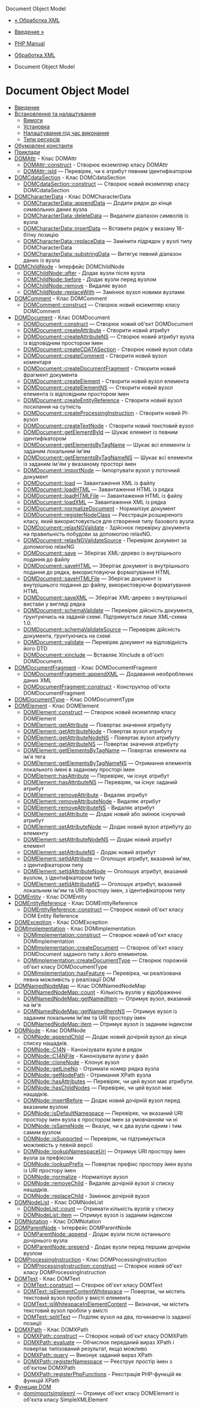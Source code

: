 Document Object Model

-   [« Обработка XML](refs.xml.md)
    
-   [Введение »](intro.dom.md)
    
-   [PHP Manual](index.md)
    
-   [Обработка XML](refs.xml.md)
    
-   Document Object Model
    

# Document Object Model

-   [Введение](intro.dom.md)
-   [Встановлення та налаштування](dom.setup.md)
    -   [Вимоги](dom.requirements.md)
    -   [Установка](dom.installation.md)
    -   [Налаштування під час виконання](dom.configuration.md)
    -   [Типи ресурсів](dom.resources.md)
-   [Обумовлені константи](dom.constants.md)
-   [Приклади](dom.examples.md)
-   [DOMAttr](class.domattr.md) - Клас DOMAttr
    -   [DOMAttr::construct](domattr.construct.md) - Створює екземпляр класу DOMAttr
    -   [DOMAttr::isId](domattr.isid.md) — Перевіряє, чи є атрибут певним ідентифікатором
-   [DOMCdataSection](class.domcdatasection.md) - Клас DOMCdataSection
    -   [DOMCdataSection::construct](domcdatasection.construct.md) — Створює новий екземпляр класу DOMCdataSection
-   [DOMCharacterData](class.domcharacterdata.md) - Клас DOMCharacterData
    -   [DOMCharacterData::appendData](domcharacterdata.appenddata.md) — Додати рядок до кінця символьних даних вузла
    -   [DOMCharacterData::deleteData](domcharacterdata.deletedata.md) — Видалити діапазон символів із вузла
    -   [DOMCharacterData::insertData](domcharacterdata.insertdata.md) — Вставити рядок у вказану 16-бітну позицію
    -   [DOMCharacterData::replaceData](domcharacterdata.replacedata.md) — Замінити підрядок у вузлі типу DOMCharacterData
    -   [DOMCharacterData::substringData](domcharacterdata.substringdata.md) — Витягує певний діапазон даних із вузла
-   [DOMChildNode](class.domchildnode.md) - Інтерфейс DOMChildNode
    -   [DOMChildNode::after](domchildnode.after.md) - Додає вузли після вузла
    -   [DOMChildNode::before](domchildnode.before.md) - Додає вузли перед вузлом
    -   [DOMChildNode::remove](domchildnode.remove.md) - Видаляє вузол
    -   [DOMChildNode::replaceWith](domchildnode.replacewith.md) — Замінює вузол новими вузлами
-   [DOMComment](class.domcomment.md) - Клас DOMComment
    -   [DOMComment::construct](domcomment.construct.md) — Створює новий екземпляр класу DOMComment
-   [DOMDocument](class.domdocument.md) - Клас DOMDocument
    -   [DOMDocument::construct](domdocument.construct.md) — Створює новий об'єкт DOMDocument
    -   [DOMDocument::createAttribute](domdocument.createattribute.md) - Створити новий атрибут
    -   [DOMDocument::createAttributeNS](domdocument.createattributens.md) — Створює новий атрибут вузла із відповідним простором імен
    -   [DOMDocument::createCDATASection](domdocument.createcdatasection.md) - Створює новий вузол cdata
    -   [DOMDocument::createComment](domdocument.createcomment.md) - Створити новий вузол коментаря
    -   [DOMDocument::createDocumentFragment](domdocument.createdocumentfragment.md) - Створити новий фрагмент документа
    -   [DOMDocument::createElement](domdocument.createelement.md) - Створити новий вузол елемента
    -   [DOMDocument::createElementNS](domdocument.createelementns.md) — Створити новий вузол елемента із відповідним простором імен
    -   [DOMDocument::createEntityReference](domdocument.createentityreference.md) - Створити новий вузол посилання на сутність
    -   [DOMDocument::createProcessingInstruction](domdocument.createprocessinginstruction.md) - Створити новий PI-вузол
    -   [DOMDocument::createTextNode](domdocument.createtextnode.md) - Створити новий текстовий вузол
    -   [DOMDocument::getElementById](domdocument.getelementbyid.md) — Шукає елемент із певним ідентифікатором
    -   [DOMDocument::getElementsByTagName](domdocument.getelementsbytagname.md) — Шукає всі елементи із заданим локальним ім'ям
    -   [DOMDocument::getElementsByTagNameNS](domdocument.getelementsbytagnamens.md) — Шукає всі елементи із заданим ім'ям у вказаному просторі імен
    -   [DOMDocument::importNode](domdocument.importnode.md) — Імпортувати вузол у поточний документ
    -   [DOMDocument::load](domdocument.load.md) — Завантаження XML із файлу
    -   [DOMDocument::loadHTML](domdocument.loadhtml.md) — Завантаження HTML із рядка
    -   [DOMDocument::loadHTMLFile](domdocument.loadhtmlfile.md) — Завантаження HTML із файлу
    -   [DOMDocument::loadXML](domdocument.loadxml.md) — Завантаження XML із рядка
    -   [DOMDocument::normalizeDocument](domdocument.normalizedocument.md) - Нормалізує документ
    -   [DOMDocument::registerNodeClass](domdocument.registernodeclass.md) — Реєстрація розширеного класу, який використовується для створення типу базового вузла
    -   [DOMDocument::relaxNGValidate](domdocument.relaxngvalidate.md) - Здійснює перевірку документа на правильність побудови за допомогою relaxNG.
    -   [DOMDocument::relaxNGValidateSource](domdocument.relaxngvalidatesource.md) - Перевіряє документ за допомогою relaxNG
    -   [DOMDocument::save](domdocument.save.md) — Зберігає XML-дерево із внутрішнього подання до файлу
    -   [DOMDocument::saveHTML](domdocument.savehtml.md) — Зберігає документ із внутрішнього подання до рядка, використовуючи форматування HTML
    -   [DOMDocument::saveHTMLFile](domdocument.savehtmlfile.md) — Зберігає документ із внутрішнього подання до файлу, використовуючи форматування HTML
    -   [DOMDocument::saveXML](domdocument.savexml.md) — Зберігає XML-дерево з внутрішньої вистави у вигляді рядка
    -   [DOMDocument::schemaValidate](domdocument.schemavalidate.md) — Перевіряє дійсність документа, ґрунтуючись на заданій схемі. Підтримується лише XML-схема 1.0.
    -   [DOMDocument::schemaValidateSource](domdocument.schemavalidatesource.md) — Перевіряє дійсність документа, ґрунтуючись на схемі
    -   [DOMDocument::validate](domdocument.validate.md) — Перевіряє документ на відповідність його DTD
    -   [DOMDocument::xinclude](domdocument.xinclude.md) — Вставляє XInclude в об'єкті DOMDocument.
-   [DOMDocumentFragment](class.domdocumentfragment.md) - Клас DOMDocumentFragment
    -   [DOMDocumentFragment::appendXML](domdocumentfragment.appendxml.md) — Додавання необроблених даних XML
    -   [DOMDocumentFragment::construct](domdocumentfragment.construct.md) - Конструктор об'єкта DOMDocumentFragment
-   [DOMDocumentType](class.domdocumenttype.md) - Клас DOMDocumentType
-   [DOMElement](class.domelement.md) - Клас DOMElement
    -   [DOMElement::construct](domelement.construct.md) — Створює новий екземпляр класу DOMElement
    -   [DOMElement::getAttribute](domelement.getattribute.md) — Повертає значення атрибуту
    -   [DOMElement::getAttributeNode](domelement.getattributenode.md) - Повертає вузол атрибуту
    -   [DOMElement::getAttributeNodeNS](domelement.getattributenodens.md) - Повертає вузол атрибуту
    -   [DOMElement::getAttributeNS](domelement.getattributens.md) — Повертає значення атрибуту
    -   [DOMElement::getElementsByTagName](domelement.getelementsbytagname.md) — Повертає елементи на ім'я тега
    -   [DOMElement::getElementsByTagNameNS](domelement.getelementsbytagnamens.md) — Отримання елементів локального імені в заданому просторі імен
    -   [DOMElement::hasAttribute](domelement.hasattribute.md) — Перевіряє, чи існує атрибут
    -   [DOMElement::hasAttributeNS](domelement.hasattributens.md) — Перевіряє, чи існує заданий атрибут
    -   [DOMElement::removeAttribute](domelement.removeattribute.md) - Видаляє атрибут
    -   [DOMElement::removeAttributeNode](domelement.removeattributenode.md) - Видаляє атрибут
    -   [DOMElement::removeAttributeNS](domelement.removeattributens.md) - Видаляє атрибут
    -   [DOMElement::setAttribute](domelement.setattribute.md) — Додає новий або змінює існуючий атрибут
    -   [DOMElement::setAttributeNode](domelement.setattributenode.md) — Додає новий вузол атрибуту до елементу
    -   [DOMElement::setAttributeNodeNS](domelement.setattributenodens.md) — Додає новий атрибут елемент
    -   [DOMElement::setAttributeNS](domelement.setattributens.md) - Додає новий атрибут
    -   [DOMElement::setIdAttribute](domelement.setidattribute.md) — Оголошує атрибут, вказаний ім'ям, з ідентифікатором типу
    -   [DOMElement::setIdAttributeNode](domelement.setidattributenode.md) — Оголошує атрибут, вказаний вузлом, з ідентифікатором типу
    -   [DOMElement::setIdAttributeNS](domelement.setidattributens.md) — Оголошує атрибут, вказаний локальним ім'ям та URI простору імен, з ідентифікатором типу
-   [DOMEntity](class.domentity.md) - Клас DOMEntity
-   [DOMEntityReference](class.domentityreference.md) - Клас DOMEntityReference
    -   [DOMEntityReference::construct](domentityreference.construct.md) — Створює новий об'єкт класу DOM Entity Reference
-   [DOMException](class.domexception.md) - Клас DOMException
-   [DOMImplementation](class.domimplementation.md) - Клас DOMImplementation
    -   [DOMImplementation::construct](domimplementation.construct.md) — Створює новий об'єкт класу DOMImplementation
    -   [DOMImplementation::createDocument](domimplementation.createdocument.md) — Створює об'єкт класу DOMDocument заданого типу з його елементом.
    -   [DOMImplementation::createDocumentType](domimplementation.createdocumenttype.md) — Створює порожній об'єкт класу DOMDocumentType
    -   [DOMImplementation::hasFeature](domimplementation.hasfeature.md) — Перевірка, чи реалізована певна можливість у реалізації DOM
-   [DOMNamedNodeMap](class.domnamednodemap.md) — Клас DOMNamedNodeMap
    -   [DOMNamedNodeMap::count](domnamednodemap.count.md) - Кількість вузлів у відображенні
    -   [DOMNamedNodeMap::getNamedItem](domnamednodemap.getnameditem.md) — Отримує вузол, вказаний на ім'я
    -   [DOMNamedNodeMap::getNamedItemNS](domnamednodemap.getnameditemns.md) — Отримує вузол із заданим локальним ім'ям та URI простору імен
    -   [DOMNamedNodeMap::item](domnamednodemap.item.md) — Отримує вузол із заданим індексом
-   [DOMNode](class.domnode.md) - Клас DOMNode
    -   [DOMNode::appendChild](domnode.appendchild.md) — Додає новий дочірній вузол до кінця списку нащадків.
    -   [DOMNode::C14N](domnode.c14n.md) - Канонізувати вузли в рядок
    -   [DOMNode::C14NFile](domnode.c14nfile.md) - Канонізувати вузли у файл
    -   [DOMNode::cloneNode](domnode.clonenode.md) - Клонує вузол
    -   [DOMNode::getLineNo](domnode.getlineno.md) - Отримати номер рядка вузла
    -   [DOMNode::getNodePath](domnode.getnodepath.md) - Отримання XPath вузла
    -   [DOMNode::hasAttributes](domnode.hasattributes.md) — Перевіряє, чи цей вузол має атрибути.
    -   [DOMNode::hasChildNodes](domnode.haschildnodes.md) — Перевіряє, чи цей вузол має нащадків.
    -   [DOMNode::insertBefore](domnode.insertbefore.md) — Додає новий дочірній вузол перед вказаним вузлом
    -   [DOMNode::isDefaultNamespace](domnode.isdefaultnamespace.md) — Перевіряє, чи вказаний URI простору імен вузла є простором імен за умовчанням чи ні
    -   [DOMNode::isSameNode](domnode.issamenode.md) — Вказує, чи є два вузли одним і тим самим вузлом
    -   [DOMNode::isSupported](domnode.issupported.md) — Перевіряє, чи підтримується можливість у певній версії
    -   [DOMNode::lookupNamespaceUri](domnode.lookupnamespaceuri.md) — Отримує URI простору імен вузла за префіксом
    -   [DOMNode::lookupPrefix](domnode.lookupprefix.md) — Повертає префікс простору імен вузла із URI простору імен
    -   [DOMNode::normalize](domnode.normalize.md) - Нормалізує вузол
    -   [DOMNode::removeChild](domnode.removechild.md) - Видаляє дочірній вузол зі списку нащадків.
    -   [DOMNode::replaceChild](domnode.replacechild.md) - Замінює дочірній вузол
-   [DOMNodeList](class.domnodelist.md) - Клас DOMNodeList
    -   [DOMNodeList::count](domnodelist.count.md) — Отримати кількість вузлів у списку
    -   [DOMNodeList::item](domnodelist.item.md) — Отримує вузол із заданим індексом
-   [DOMNotation](class.domnotation.md) - Клас DOMNotation
-   [DOMParentNode](class.domparentnode.md) - Інтерфейс DOMParentNode
    -   [DOMParentNode::append](domparentnode.append.md) - Додає вузли після останнього дочірнього вузла
    -   [DOMParentNode::prepend](domparentnode.prepend.md) - Додає вузли перед першим дочірнім вузлом
-   [DOMProcessingInstruction](class.domprocessinginstruction.md) - Клас DOMProcessingInstruction
    -   [DOMProcessingInstruction::construct](domprocessinginstruction.construct.md) — Створює новий об'єкт класу DOMProcessingInstruction
-   [DOMText](class.domtext.md) - Клас DOMText
    -   [DOMText::construct](domtext.construct.md) — Створює об'єкт класу DOMText
    -   [DOMText::isElementContentWhitespace](domtext.iselementcontentwhitespace.md) — Повертає, чи містить текстовий вузол пробіл у вмісті елемента
    -   [DOMText::isWhitespaceInElementContent](domtext.iswhitespaceinelementcontent.md) — Визначає, чи містить текстовий вузол пробіли у вмісті
    -   [DOMText::splitText](domtext.splittext.md) — Поділяє вузол на два, починаючи із заданої позиції
-   [DOMXPath](class.domxpath.md) - Клас DOMXPath
    -   [DOMXPath::construct](domxpath.construct.md) — Створює новий об'єкт класу DOMXPath
    -   [DOMXPath::evaluate](domxpath.evaluate.md) — Обчислює переданий вираз XPath і повертає типізований результат, якщо можливо
    -   [DOMXPath::query](domxpath.query.md) — Виконує заданий вираз XPath
    -   [DOMXPath::registerNamespace](domxpath.registernamespace.md) — Реєструє простір імен з об'єктом DOMXPath
    -   [DOMXPath::registerPhpFunctions](domxpath.registerphpfunctions.md) - Реєстрація PHP-функцій як функцій XPath
-   [Функции DOM](ref.dom.md)
    -   [domimportsimplexml](function.dom-import-simplexml.html) — Отримує об'єкт класу DOMElement із об'єкта класу SimpleXMLElement